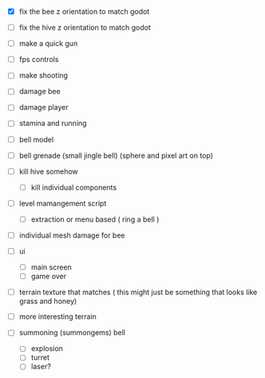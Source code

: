 - [x] fix the bee z orientation to match godot
- [ ] fix the hive z orientation to match godot
- [ ] make a quick gun
- [ ] fps controls
- [ ] make shooting
- [ ] damage bee
- [ ] damage player
- [ ] stamina and running
- [ ] bell model
- [ ] bell grenade (small jingle bell) (sphere and pixel art on top)
- [ ] kill hive somehow
	- [ ] kill individual components
- [ ] level mamangement script
	- [ ] extraction or menu based ( ring a bell )
- [ ] individual mesh damage for bee
- [ ] ui
	- [ ] main screen
	- [ ] game over
- [ ] terrain texture that matches ( this might just be something that looks like grass and honey)
- [ ] more interesting terrain



- [ ] summoning (summongems) bell
	- [ ] explosion
	- [ ] turret
	- [ ] laser?
